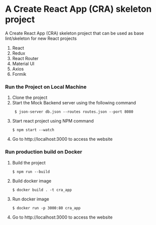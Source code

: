 # A Create React App (CRA) skeleton project
A Create React App (CRA) skeleton project that can be used as base lint/skeleton for new React projects
1. React
2. Redux
3. React Router
4. Material UI
5. Axios
6. Formik

### Run the Project on Local Machine
1. Clone the project
2. Start the Mock Backend server using the following command
   ```shell
    $ json-server db.json --routes routes.json --port 8080
   ```
3. Start react project using NPM command
    ```shell
    $ npm start --watch
    ```
4. Go to http://localhost:3000 to access the website   

### Run production build on Docker
1. Build the project
   ```shell
   $ npm run --build
    ```
2. Build docker image
    ```shell
    $ docker build . -t cra_app
    ```
4. Run docker image

    ```shell
    $ docker run -p 3000:80 cra_app
    ```
5. Go to http://localhost:3000 to access the website 


